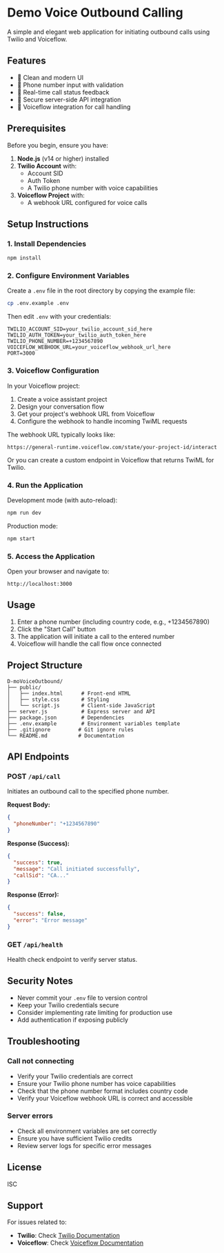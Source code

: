 # Demo Voice Outbound Calling

A simple and elegant web application for initiating outbound calls using Twilio and Voiceflow.

## Features

- 🎨 Clean and modern UI
- 📱 Phone number input with validation
- 🔄 Real-time call status feedback
- 🔐 Secure server-side API integration
- 🎯 Voiceflow integration for call handling

## Prerequisites

Before you begin, ensure you have:

1. **Node.js** (v14 or higher) installed
2. **Twilio Account** with:
   - Account SID
   - Auth Token
   - A Twilio phone number with voice capabilities
3. **Voiceflow Project** with:
   - A webhook URL configured for voice calls

## Setup Instructions

### 1. Install Dependencies

```bash
npm install
```

### 2. Configure Environment Variables

Create a `.env` file in the root directory by copying the example file:

```bash
cp .env.example .env
```

Then edit `.env` with your credentials:

```env
TWILIO_ACCOUNT_SID=your_twilio_account_sid_here
TWILIO_AUTH_TOKEN=your_twilio_auth_token_here
TWILIO_PHONE_NUMBER=+1234567890
VOICEFLOW_WEBHOOK_URL=your_voiceflow_webhook_url_here
PORT=3000
```

### 3. Voiceflow Configuration

In your Voiceflow project:

1. Create a voice assistant project
2. Design your conversation flow
3. Get your project's webhook URL from Voiceflow
4. Configure the webhook to handle incoming TwiML requests

The webhook URL typically looks like:
```
https://general-runtime.voiceflow.com/state/your-project-id/interact
```

Or you can create a custom endpoint in Voiceflow that returns TwiML for Twilio.

### 4. Run the Application

Development mode (with auto-reload):
```bash
npm run dev
```

Production mode:
```bash
npm start
```

### 5. Access the Application

Open your browser and navigate to:
```
http://localhost:3000
```

## Usage

1. Enter a phone number (including country code, e.g., +1234567890)
2. Click the "Start Call" button
3. The application will initiate a call to the entered number
4. Voiceflow will handle the call flow once connected

## Project Structure

```
D-moVoiceOutbound/
├── public/
│   ├── index.html      # Front-end HTML
│   ├── style.css       # Styling
│   └── script.js       # Client-side JavaScript
├── server.js           # Express server and API
├── package.json        # Dependencies
├── .env.example        # Environment variables template
├── .gitignore         # Git ignore rules
└── README.md          # Documentation
```

## API Endpoints

### POST `/api/call`
Initiates an outbound call to the specified phone number.

**Request Body:**
```json
{
  "phoneNumber": "+1234567890"
}
```

**Response (Success):**
```json
{
  "success": true,
  "message": "Call initiated successfully",
  "callSid": "CA..."
}
```

**Response (Error):**
```json
{
  "success": false,
  "error": "Error message"
}
```

### GET `/api/health`
Health check endpoint to verify server status.

## Security Notes

- Never commit your `.env` file to version control
- Keep your Twilio credentials secure
- Consider implementing rate limiting for production use
- Add authentication if exposing publicly

## Troubleshooting

### Call not connecting
- Verify your Twilio credentials are correct
- Ensure your Twilio phone number has voice capabilities
- Check that the phone number format includes country code
- Verify your Voiceflow webhook URL is correct and accessible

### Server errors
- Check all environment variables are set correctly
- Ensure you have sufficient Twilio credits
- Review server logs for specific error messages

## License

ISC

## Support

For issues related to:
- **Twilio**: Check [Twilio Documentation](https://www.twilio.com/docs)
- **Voiceflow**: Check [Voiceflow Documentation](https://www.voiceflow.com/docs)

